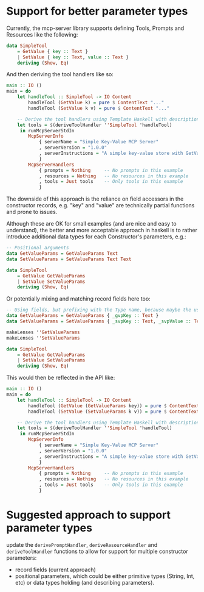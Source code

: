 # Support for better parameter types

Currently, the mcp-server library supports defining Tools, Prompts and Resources like the following:

```haskell
data SimpleTool
    = GetValue { key :: Text }
    | SetValue { key :: Text, value :: Text }
    deriving (Show, Eq)
```

And then deriving the tool handlers like so:

```haskell
main :: IO ()
main = do
    let handleTool :: SimpleTool -> IO Content
        handleTool (GetValue k) = pure $ ContentText "..."
        handleTool (SetValue k v) = pure $ ContentText "..."

    -- Derive the tool handlers using Template Haskell with descriptions
    let tools = $(deriveToolHandler ''SimpleTool 'handleTool)
     in runMcpServerStdIn
        McpServerInfo
            { serverName = "Simple Key-Value MCP Server"
            , serverVersion = "1.0.0"
            , serverInstructions = "A simple key-value store with GetValue and SetValue tools"
            }
        McpServerHandlers
            { prompts = Nothing     -- No prompts in this example
            , resources = Nothing   -- No resources in this example
            , tools = Just tools    -- Only tools in this example
            }
```

The downside of this approach is the reliance on field accessors in the constructor records, e.g. "key" and "value" are technically partial functions and prone to issues.

Although these are OK for small examples (and are nice and easy to understand), the better and more acceptable approach in haskell is to rather introduce additional data types for each Constructor's parameters, e.g.:

```haskell
-- Positional arguments
data GetValueParams = GetValueParams Text
data SetValueParams = SetValueParams Text Text

data SimpleTool
    = GetValue GetValueParams
    | SetValue SetValueParams
    deriving (Show, Eq)
```

Or potentially mixing and matching record fields here too:

```haskell
-- Using fields, but prefixing with the Type name, because maybe the user wants to use Lenses
data GetValueParams = GetValueParams { _gvpKey :: Text }
data SetValueParams = SetValueParams { _svpKey :: Text, _svpValue :: Text }

makeLenses ''GetValueParams
makeLenses ''SetValueParams

data SimpleTool
    = GetValue GetValueParams
    | SetValue SetValueParams
    deriving (Show, Eq)
```

This would then be reflected in the API like:

```haskell
main :: IO ()
main = do
    let handleTool :: SimpleTool -> IO Content
        handleTool (GetValue (GetValueParams key)) = pure $ ContentText "..."
        handleTool (SetValue (SetValueParams k v)) = pure $ ContentText "..."

    -- Derive the tool handlers using Template Haskell with descriptions
    let tools = $(deriveToolHandler ''SimpleTool 'handleTool)
     in runMcpServerStdIn
        McpServerInfo
            { serverName = "Simple Key-Value MCP Server"
            , serverVersion = "1.0.0"
            , serverInstructions = "A simple key-value store with GetValue and SetValue tools"
            }
        McpServerHandlers
            { prompts = Nothing     -- No prompts in this example
            , resources = Nothing   -- No resources in this example
            , tools = Just tools    -- Only tools in this example
            }
```

# Suggested approach to support parameter types

update the `derivePromptHandler`, `deriveResourceHandler` and `deriveToolHandler` functions to allow for support for multiple constructor parameters:
- record fields (current approach)
- positional parameters, which could be either primitive types (String, Int, etc) or data types holding (and describing parameters). 


